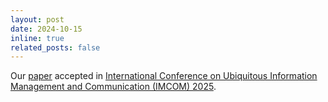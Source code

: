 ```yaml
---
layout: post
date: 2024-10-15
inline: true
related_posts: false
---
```


Our [paper](https://easychair.org/publications/preprint/6hNw/open) accepted in [International Conference on Ubiquitous Information Management and Communication (IMCOM) 2025](http://imcom.org/).
